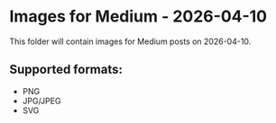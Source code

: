 # Images for Medium - 2026-04-10

This folder will contain images for Medium posts on 2026-04-10.

## Supported formats:
- PNG
- JPG/JPEG
- SVG
